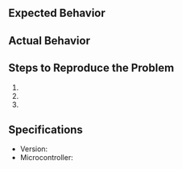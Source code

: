 ## Expected Behavior


## Actual Behavior


## Steps to Reproduce the Problem

  1.
  2.
  3.

## Specifications

  - Version:
  - Microcontroller:
